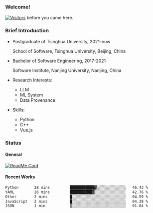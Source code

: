 ### Welcome!

[![Visitors](https://visitor-badge.laobi.icu/badge?page_id=HermitSun.HermitSun)]() before you came here.

### Brief Introduction

- Postgraduate of Tsinghua University, 2021-now
  
  School of Software, Tsinghua University, Beijing, China

- Bachelor of Software Engineering, 2017-2021
  
  Software Institute, Nanjing University, Nanjing, China

- Research Interests:
  - LLM
  - ML System
  - Data Provenance

- Skills:
  - Python
  - C++
  - Vue.js

### Status

#### General

[![ReadMe Card](https://github-readme-stats.hermitsun.vercel.app/api?username=HermitSun&count_private=true&show_icons=true)]()

#### Recent Works

<!--START_SECTION:waka-->

```txt
Python       28 mins         ███████████▓░░░░░░░░░░░░░   46.43 %
YAML         26 mins         ██████████▓░░░░░░░░░░░░░░   42.76 %
Other        2 mins          █░░░░░░░░░░░░░░░░░░░░░░░░   04.59 %
JavaScript   2 mins          █░░░░░░░░░░░░░░░░░░░░░░░░   04.38 %
JSON         1 min           ▒░░░░░░░░░░░░░░░░░░░░░░░░   01.84 %
```

<!--END_SECTION:waka-->
